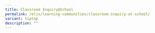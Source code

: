 ```yaml
---
title: Classroom Inquiry@School
permalink: /elis/learning-communities/classroom-inquiry-at-school/
variant: tiptap
description: ""
---
```

<p></p>